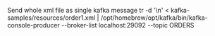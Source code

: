 Send whole xml file as single kafka message
tr -d '\n' < kafka-samples/resources/order1.xml | /opt/homebrew/opt/kafka/bin/kafka-console-producer --broker-list localhost:29092 --topic ORDERS
